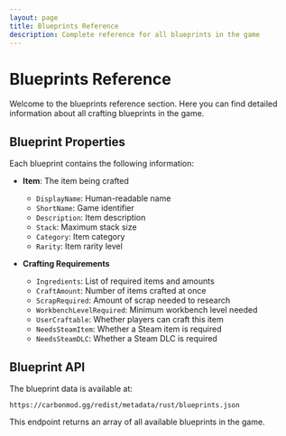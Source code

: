 ```yaml
---
layout: page
title: Blueprints Reference
description: Complete reference for all blueprints in the game
---
```


# Blueprints Reference

Welcome to the blueprints reference section. Here you can find detailed information about all crafting blueprints in the game.

<BlueprintsReference />

## Blueprint Properties

Each blueprint contains the following information:

- **Item**: The item being crafted
  - `DisplayName`: Human-readable name
  - `ShortName`: Game identifier
  - `Description`: Item description
  - `Stack`: Maximum stack size
  - `Category`: Item category
  - `Rarity`: Item rarity level

- **Crafting Requirements**
  - `Ingredients`: List of required items and amounts
  - `CraftAmount`: Number of items crafted at once
  - `ScrapRequired`: Amount of scrap needed to research
  - `WorkbenchLevelRequired`: Minimum workbench level needed
  - `UserCraftable`: Whether players can craft this item
  - `NeedsSteamItem`: Whether a Steam item is required
  - `NeedsSteamDLC`: Whether a Steam DLC is required

## Blueprint API

The blueprint data is available at:

```
https://carbonmod.gg/redist/metadata/rust/blueprints.json
```

This endpoint returns an array of all available blueprints in the game.
